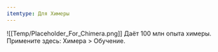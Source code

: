 ```yaml
---
itemtype: Для Химеры
---
```

![[Temp/Placeholder_For_Chimera.png]]
Даёт 100 млн опыта химеры. Примените здесь: Химера > Обучение.
